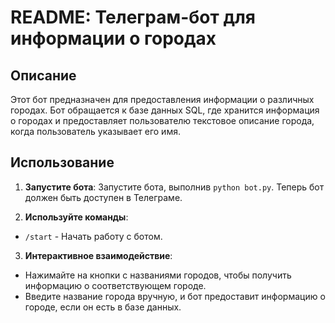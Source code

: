 # README: Телеграм-бот для информации о городах

## Описание

Этот бот предназначен для предоставления информации о различных городах. Бот обращается к базе данных SQL, где хранится информация о городах и предоставляет пользователю текстовое описание города, когда пользователь указывает его имя.

## Использование

1. **Запустите бота**: Запустите бота, выполнив `python bot.py`. Теперь бот должен быть доступен в Телеграме.

2. **Используйте команды**:

- `/start` - Начать работу с ботом.

3. **Интерактивное взаимодействие**:

- Нажимайте на кнопки с названиями городов, чтобы получить информацию о соответствующем городе.
- Введите название города вручную, и бот предоставит информацию о городе, если он есть в базе данных.

